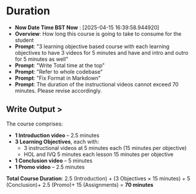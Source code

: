 # Duration 

- **Now Date Time BST Now** : [2025-04-15 16:39:58.944920]
- **Overview**: How long this course is going to take to consume for the student 
- **Prompt**:  "3 learning objective based course with each learning objectives to have 3 videos for 5 minutes and have and intro and outro for 5 minutes as well"
- **Prompt**:  "Write Total time at the top"
- **Prompt**:  "Refer to whole codebase"
- **Prompt**: "Fix Format in Markdown"
- **Prompt**: The duration of the instructional videos cannot exceed 70 minutes. Please revise accordingly.

## Write Output >


The course comprises:

- **1 Introduction video** – 2.5 minutes
- **3 Learning Objectives**, each with:
  - 3 instructional videos at 5 minutes each (15 minutes per objective)
  - HOL and IVQ 5 minutes each lesson 15 minutes per objective
- **1 Conclusion video** – 5 minutes
- **1 Promo video** – 2.5 minutes

**Total Course Duration**: 2.5 (Introduction) + (3 Objectives × 15 minutes) + 5 (Conclusion)+ 2.5 (Promo)+ 15 (Assignments) = **70 minutes**
